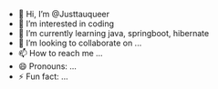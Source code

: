 - 👋 Hi, I’m @Justtauqueer
- 👀 I’m interested in coding
- 🌱 I’m currently learning java, springboot, hibernate
- 💞️ I’m looking to collaborate on ...
- 📫 How to reach me ...
- 😄 Pronouns: ...
- ⚡ Fun fact: ...

<!---
Justtauqueer/Justtauqueer is a ✨ special ✨ repository because its `README.md` (this file) appears on your GitHub profile.
You can click the Preview link to take a look at your changes.
--->
